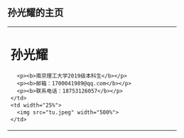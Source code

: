 
## 孙光耀的主页


<table border="0">
  <tr>
    <td width="75%">
      <h1>孙光耀</h1>
      
      <p><b>南京理工大学2019级本科生</b></p>
      <p><b>邮箱：1700041989@qq.com</b></p>
      <p><b>联系电话：18753126057</b></p>
    </td>
    <td width="25%">
      <img src="tu.jpeg" width="500%">    
    </td>
  </tr>
</table>

